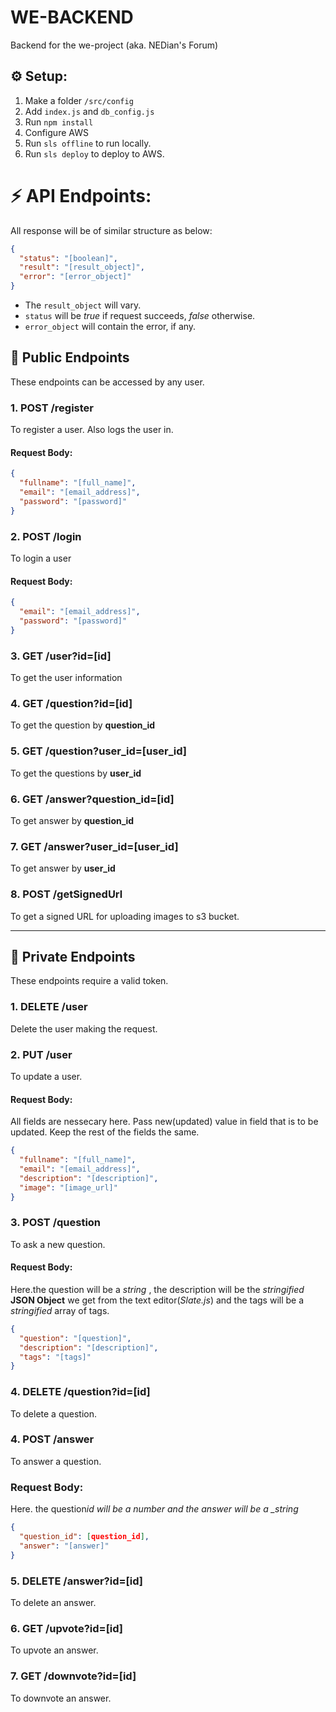 # WE-BACKEND

Backend for the we-project (aka. NEDian's Forum)

## ⚙ Setup:

1. Make a folder `/src/config`
2. Add `index.js` and `db_config.js`
3. Run `npm install`
4. Configure AWS
5. Run `sls offline` to run locally.
6. Run `sls deploy` to deploy to AWS.

# ⚡ API Endpoints:

All response will be of similar structure as below:

```json
{
  "status": "[boolean]",
  "result": "[result_object]",
  "error": "[error_object]"
}
```

- The `result_object` will vary.
- `status` will be _true_ if request succeeds, _false_ otherwise.
- `error_object` will contain the error, if any.

## 📢 Public Endpoints

These endpoints can be accessed by any user.

### 1. POST /register

To register a user. Also logs the user in.

#### Request Body:

```json
{
  "fullname": "[full_name]",
  "email": "[email_address]",
  "password": "[password]"
}
```

### 2. POST /login

To login a user

#### Request Body:

```json
{
  "email": "[email_address]",
  "password": "[password]"
}
```

### 3. GET /user?id=[id]

To get the user information

### 4. GET /question?id=[id]

To get the question by **question_id**

### 5. GET /question?user_id=[user_id]

To get the questions by **user_id**

### 6. GET /answer?question_id=[id]

To get answer by **question_id**

### 7. GET /answer?user_id=[user_id]

To get answer by **user_id**

### 8. POST /getSignedUrl

To get a signed URL for uploading images to s3 bucket.

<hr/>

## 🔏 Private Endpoints

These endpoints require a valid token.

### 1. DELETE /user

Delete the user making the request.

### 2. PUT /user

To update a user.

#### Request Body:

All fields are nessecary here. Pass new(updated) value in field that is to be updated. Keep the rest of the fields the same.

```json
{
  "fullname": "[full_name]",
  "email": "[email_address]",
  "description": "[description]",
  "image": "[image_url]"
}
```

### 3. POST /question

To ask a new question.

#### Request Body:

Here.the question will be a _string_ , the description will be the _stringified_ **JSON Object** we get from the text editor(_Slate.js_) and the tags will be a _stringified_ array of tags.

```json
{
  "question": "[question]",
  "description": "[description]",
  "tags": "[tags]"
}
```

### 4. DELETE /question?id=[id]

To delete a question.

### 4. POST /answer

To answer a question.

### Request Body:

Here. the question*id will be a number and the answer will be a \_string*

```json
{
  "question_id": [question_id],
  "answer": "[answer]"
}
```

### 5. DELETE /answer?id=[id]

To delete an answer.

### 6. GET /upvote?id=[id]

To upvote an answer.

### 7. GET /downvote?id=[id]

To downvote an answer.
